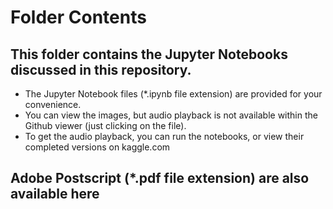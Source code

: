 # Folder Contents
## This folder contains the Jupyter Notebooks discussed in this repository.
* The Jupyter Notebook files (*.ipynb file extension) are provided for your convenience.
* You can view the images, but audio playback is not available within the Github viewer (just clicking on the file).
* To get the audio playback, you can run the notebooks, or view their completed versions on kaggle.com
## Adobe Postscript (*.pdf file extension) are also available here
